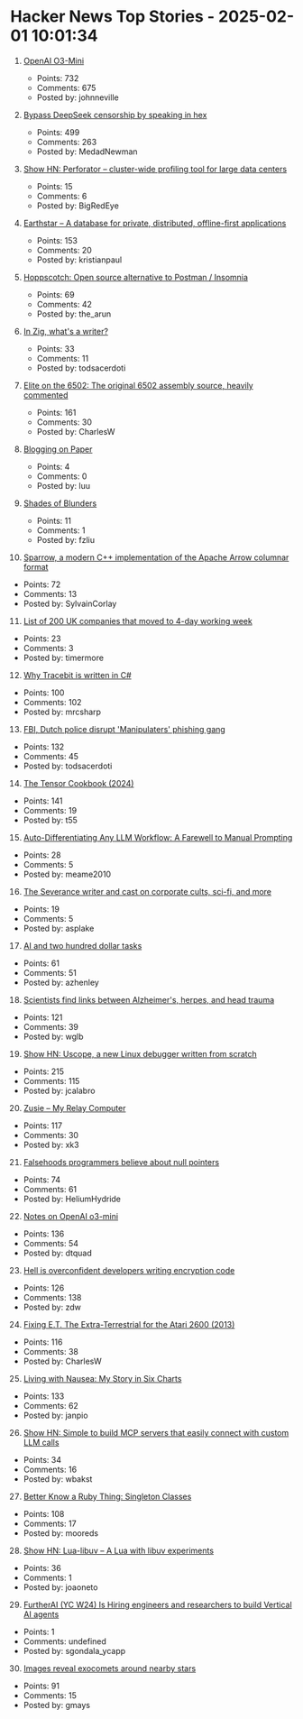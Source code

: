 # Hacker News Top Stories - 2025-02-01 10:01:34

1. [OpenAI O3-Mini](https://openai.com/index/openai-o3-mini/)
   - Points: 732
   - Comments: 675
   - Posted by: johnneville

2. [Bypass DeepSeek censorship by speaking in hex](https://substack.com/home/post/p-156004330)
   - Points: 499
   - Comments: 263
   - Posted by: MedadNewman

3. [Show HN: Perforator – cluster-wide profiling tool for large data centers](https://github.com/yandex/perforator)
   - Points: 15
   - Comments: 6
   - Posted by: BigRedEye

4. [Earthstar – A database for private, distributed, offline-first applications](https://earthstar-project.org/)
   - Points: 153
   - Comments: 20
   - Posted by: kristianpaul

5. [Hoppscotch: Open source alternative to Postman / Insomnia](https://github.com/hoppscotch/hoppscotch)
   - Points: 69
   - Comments: 42
   - Posted by: the_arun

6. [In Zig, what's a writer?](https://www.openmymind.net/In-Zig-Whats-a-Writer/)
   - Points: 33
   - Comments: 11
   - Posted by: todsacerdoti

7. [Elite on the 6502: The original 6502 assembly source, heavily commented](https://elite.bbcelite.com/)
   - Points: 161
   - Comments: 30
   - Posted by: CharlesW

8. [Blogging on Paper](https://conroy.org/blogging-on-paper)
   - Points: 4
   - Comments: 0
   - Posted by: luu

9. [Shades of Blunders](https://lichess.org/@/theScot/blog/50-shades-of-blunders/84VpVCDn)
   - Points: 11
   - Comments: 1
   - Posted by: fzliu

10. [Sparrow, a modern C++ implementation of the Apache Arrow columnar format](https://johan-mabille.medium.com/sparrow-1f23817f6696)
   - Points: 72
   - Comments: 13
   - Posted by: SylvainCorlay

11. [List of 200 UK companies that moved to 4-day working week](https://future4days.com/list-of-200-uk-companies-that-moved-to-4-day-working-week/)
   - Points: 23
   - Comments: 3
   - Posted by: timermore

12. [Why Tracebit is written in C#](https://tracebit.com/blog/why-tracebit-is-written-in-c-sharp)
   - Points: 100
   - Comments: 102
   - Posted by: mrcsharp

13. [FBI, Dutch police disrupt 'Manipulaters' phishing gang](https://krebsonsecurity.com/2025/01/fbi-dutch-police-disrupt-manipulaters-phishing-gang/)
   - Points: 132
   - Comments: 45
   - Posted by: todsacerdoti

14. [The Tensor Cookbook (2024)](https://tensorcookbook.com/)
   - Points: 141
   - Comments: 19
   - Posted by: t55

15. [Auto-Differentiating Any LLM Workflow: A Farewell to Manual Prompting](https://arxiv.org/abs/2501.16673)
   - Points: 28
   - Comments: 5
   - Posted by: meame2010

16. [The Severance writer and cast on corporate cults, sci-fi, and more](https://arstechnica.com/culture/2025/01/the-severance-writer-and-cast-on-corporate-cults-sci-fi-and-more/)
   - Points: 19
   - Comments: 5
   - Posted by: asplake

17. [AI and two hundred dollar tasks](https://blog.ninlabs.com/blog/2025-01-27-two-hundred-dollar-tasks/)
   - Points: 61
   - Comments: 51
   - Posted by: azhenley

18. [Scientists find links between Alzheimer's, herpes, and head trauma](https://www.statnews.com/2025/01/07/alzheimers-disease-research-link-between-herpes-virus-head-trauma-dementia/)
   - Points: 121
   - Comments: 39
   - Posted by: wglb

19. [Show HN: Uscope, a new Linux debugger written from scratch](https://github.com/jcalabro/uscope)
   - Points: 215
   - Comments: 115
   - Posted by: jcalabro

20. [Zusie – My Relay Computer](http://www.nablaman.com/relay/about.php)
   - Points: 117
   - Comments: 30
   - Posted by: xk3

21. [Falsehoods programmers believe about null pointers](https://purplesyringa.moe/blog/falsehoods-programmers-believe-about-null-pointers/)
   - Points: 74
   - Comments: 61
   - Posted by: HeliumHydride

22. [Notes on OpenAI o3-mini](https://simonwillison.net/2025/Jan/31/o3-mini/)
   - Points: 136
   - Comments: 54
   - Posted by: dtquad

23. [Hell is overconfident developers writing encryption code](https://soatok.blog/2025/01/31/hell-is-overconfident-developers-writing-encryption-code/)
   - Points: 126
   - Comments: 138
   - Posted by: zdw

24. [Fixing E.T. The Extra-Terrestrial for the Atari 2600 (2013)](http://www.neocomputer.org/projects/et/)
   - Points: 116
   - Comments: 38
   - Posted by: CharlesW

25. [Living with Nausea: My Story in Six Charts](https://www.c82.net/blog/?id=96)
   - Points: 133
   - Comments: 62
   - Posted by: janpio

26. [Show HN: Simple to build MCP servers that easily connect with custom LLM calls](https://mirascope.com/learn/mcp/server/)
   - Points: 34
   - Comments: 16
   - Posted by: wbakst

27. [Better Know a Ruby Thing: Singleton Classes](https://noelrappin.com/blog/2025/01/better-know-a-ruby-thing-singleton-classes/)
   - Points: 108
   - Comments: 17
   - Posted by: mooreds

28. [Show HN: Lua-libuv – A Lua with libuv experiments](https://github.com/joaoneto/lua-libuv)
   - Points: 36
   - Comments: 1
   - Posted by: joaoneto

29. [FurtherAI (YC W24) Is Hiring engineers and researchers to build Vertical AI agents](https://www.ycombinator.com/companies/furtherai/jobs)
   - Points: 1
   - Comments: undefined
   - Posted by: sgondala_ycapp

30. [Images reveal exocomets around nearby stars](https://skyandtelescope.org/astronomy-news/new-images-reveal-exocomets-around-74-nearby-stars/)
   - Points: 91
   - Comments: 15
   - Posted by: gmays

